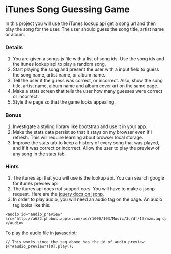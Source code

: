 # iTunes Song Guessing Game

In this project you will use the iTunes lookup api get a song url and then play the song for the user.  The user should guess the song title, artist name or album.


### Details

1. You are given a songs.js file with a list of song ids.  Use the song ids and the itunes lookup api to play a random song.
2. Start playing the song and present the user with a input field to guess the song name, artist name, or album name.
3. Tell the user if the guess was correct, or incorrect.  Also, show the song title, artist name, album name and album cover art on the same page.
4. Make a stats screen that tells the user how many guesses were correct or incorrect.
5. Style the page so that the game looks appealing.

### Bonus

1. Investigate a styling library like bootstrap and use it in your app.
2. Make the stats data persist so that it stays on my browser even if I refresh.  This will require learning about browser local storage.
3. Improve the stats tab to keep a history of every song that was played, and if it was correct or incorrect.  Allow the user to play the preview of any song in the stats tab.

### Hints

1. The itunes api that you will use is the lookup api.  You can search google for itunes preview api.
2. The itunes api does not support cors.  You will have to make a jsonp request.  Here are the [jquery docs on jsonp](https://learn.jquery.com/ajax/working-with-jsonp/).
3. In order to play audio, you will need an audio tag on the page.  An audio tag looks like this:

```
<audio id="audio_preview" src="http://a632.phobos.apple.com/us/r1000/103/Music/3c/df/1f/mzm.aqrqqzxn.aac.p.m4a"></audio>
```

To play the audio file in javascript:

```
// This works since the tag above has the id of audio_preview
$("#audio_preview")[0].play();
```
